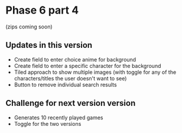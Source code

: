 # Phase 6 part 4
(zips coming soon)

## **Updates in this version**
- Create field to enter choice anime for background
- Create field to enter a specific character for the background
- Tiled approach to show multiple images (with toggle for any of the characters/titles the user doesn't want to see)
- Button to remove individual search results

## **Challenge for next version version**
- Generates 10 recently played games
- Toggle for the two versions